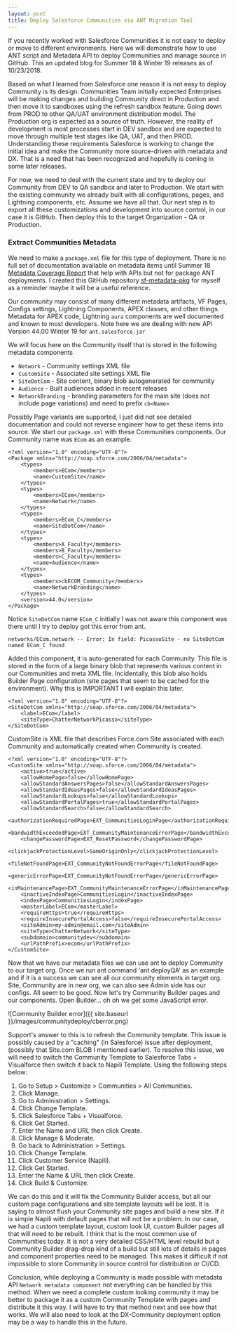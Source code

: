 ```yaml
---
layout: post
title: Deploy Salesforce Communities via ANT Migration Tool
---
```


If you recently worked with Salesforce Communities it is not easy to deploy or move to different environments. Here we will demonstrate how to use ANT script and Metadata API to deploy Communities and manage source in GitHub. This an updated blog for Summer 18 & Winter 19 releases as of 10/23/2018.

Based on what I learned from Salesforce one reason it is not easy to deploy Community is its design. Communities Team initially expected Enterprises will be making changes and building Community direct in Production and then move it to sandboxes using the refresh sandbox feature. Going down from PROD to other QA/UAT environment distribution model. The Production org is expected as a source of truth. However, the reality of development is most processes start in DEV sandbox and are expected to move through multiple test stages like QA, UAT, and then PROD. Understanding these requirements Salesforce is working to change the initial idea and make the Community more source-driven with metadata and DX. That is a need that has been recognized and hopefully is coming in some later releases.

For now, we need to deal with the current state and try to deploy our Community from DEV to QA sandbox and later to Production.
We start with the existing community we already built with all configurations, pages, and Lightning components, etc. Assume we have all that. Our next step is to export all these customizations and development into source control, in our case it is GitHub. Then deploy this to the target Organization - QA or Production.

### Extract Communities Metadata

We need to make a `package.xml` file for this type of deployment. There is no full set of documentation available on metadata items until Summer 18 [Metadata Coverage Report](https://developer.salesforce.com/docs/metadata-coverage/44) that help with APIs but not for package ANT deployments. I created this GitHub repository [sf-metadata-pkg](https://github.com/iandrosov/sf-metadata-pkg) for myself as a reminder maybe it will be a useful reference. 

Our community may consist of many different metadata artifacts, VF Pages, Configs settings, Lightning Components, APEX classes, and other things. Metadata for APEX code, Lightning `aura` components are well documented and known to most developers.
Note here we are dealing with new API Version 44.00 Winter 19 for `ant.salesforce.jar`

We will focus here on the Community itself that is stored in the following metadata components
 
+ `Network` - Community settings XML file
+ `CustomSite` - Associated site settings XML file
+ `SiteDotCom` - Site content, binary blob autogenerated for community
+ `Audience` - Built audiences added in recent releases
+ `NetworkBranding` - branding parameters for the main site (does not include page variations) and need to prefix `cb<Name>`

Possibly Page variants are supported, I just did not see detailed documentation and could not reverse engineer how to get these items into source.
We start our `package.xml` with these Communities components. Our Community name was `ECom` as an example.

```
<?xml version="1.0" encoding="UTF-8"?>
<Package xmlns="http://soap.sforce.com/2006/04/metadata">
    <types>
        <members>ECom</members>
        <name>CustomSite</name>
    </types>
    <types>
        <members>ECom</members>
        <name>Network</name>
    </types>
    <types>
        <members>ECom_C</members>
        <name>SiteDotCom</name>
    </types>
    <types>
        <members>A_Faculty</members>
        <members>B_Faculty</members>
        <members>C_Faculty</members>
        <name>Audience</name>
    </types>
    <types>
        <members>cbECOM_Community</members>
        <name>NetworkBranding</name>
    </types>    
    <version>44.0</version>
</Package>
``` 

Notice `SiteDotCom` name `ECom_C` initially I was not aware this component was there until I try to deploy got this error from ant.

```
networks/ECom.network -- Error: In field: PicassoSite - no SiteDotCom named ECom_C found
```
Added this component, it is auto-generated for each Community. This file is stored in the form of a large binary blob that represents various content in our Communities and meta XML file. Incidentally, this blob also holds Builder Page configuration (site pages that seem to be cached for the environment). Why this is IMPORTANT I will explain this later.

```
<?xml version="1.0" encoding="UTF-8"?>
<SiteDotCom xmlns="http://soap.sforce.com/2006/04/metadata">
    <label>ECom</label>
    <siteType>ChatterNetworkPicasso</siteType>
</SiteDotCom>

```

CustomSite is XML file that describes Force.com Site associated with each Community and automatically created when Community is created.

```
<?xml version="1.0" encoding="UTF-8"?>
<CustomSite xmlns="http://soap.sforce.com/2006/04/metadata">
    <active>true</active>
    <allowHomePage>false</allowHomePage>
    <allowStandardAnswersPages>false</allowStandardAnswersPages>
    <allowStandardIdeasPages>false</allowStandardIdeasPages>
    <allowStandardLookups>false</allowStandardLookups>
    <allowStandardPortalPages>true</allowStandardPortalPages>
    <allowStandardSearch>false</allowStandardSearch>
    <authorizationRequiredPage>EXT_CommunitiesLoginPage</authorizationRequiredPage>
    <bandwidthExceededPage>EXT_CommunityMaintenanceErrorPage</bandwidthExceededPage>
    <changePasswordPage>EXT_ResetPassword</changePasswordPage>
    <clickjackProtectionLevel>SameOriginOnly</clickjackProtectionLevel>
    <fileNotFoundPage>EXT_CommunityNotFoundErrorPage</fileNotFoundPage>
    <genericErrorPage>EXT_CommunityNotFoundErrorPage</genericErrorPage>
    <inMaintenancePage>EXT_CommunityMaintenanceErrorPage</inMaintenancePage>
    <inactiveIndexPage>CommunitiesLogin</inactiveIndexPage>
    <indexPage>CommunitiesLogin</indexPage>
    <masterLabel>ECom</masterLabel>
    <requireHttps>true</requireHttps>
    <requireInsecurePortalAccess>false</requireInsecurePortalAccess>
    <siteAdmin>my-admin@email.com</siteAdmin>
    <siteType>ChatterNetwork</siteType>
    <subdomain>communitydev</subdomain>
    <urlPathPrefix>ecom</urlPathPrefix>
</CustomSite>

```

Now that we have our metadata files we can use ant to deploy Community to our target org. Once we run ant command 'ant deployQA' as an example and if it is a success we can see all our community elements in target org. Site, Community are in new org, we can also see Admin side has our configs. All seem to be good. Now let's try Community Builder pages and our components. Open Builder... oh oh we get some JavaScript error.

![Community Builder error]({{ site.baseurl }}/images/communitydeploy/cberror.png)

Support's answer to this is to refresh the Community template. This issue is possibly caused by a "caching" (in Salesforce) issue after deployment, (possibly that Site.com BLOB I mentioned earlier). To resolve this issue, we will need to switch the Community Template to Salesforce Tabs + Visualforce then switch it back to Napili Template. Using the following steps below: 

1. Go to Setup > Customize > Communities > All Communities. 
2. Click Manage. 
3. Go to Administration > Settings. 
4. Click Change Template. 
5. Click Salesforce Tabs + Visualforce. 
6. Click Get Started. 
7. Enter the Name and URL then click Create. 
8. Click Manage & Moderate. 
9. Go back to Administration > Settings. 
10. Click Change Template. 
11. Click Customer Service (Napili). 
12. Click Get Started. 
13. Enter the Name & URL then click Create. 
14. Click Build & Customize. 

We can do this and it will fix the Community Builder access, but all our custom page configurations and site template layouts will be lost. It is saying to almost flush your Community site pages and build a new site. If it is simple Napili with default pages that will not be a problem. In our case, we had a custom template layout, custom look UI, custom Builder pages all that will need to be rebuilt. I think that is the most common use of Communities today. It is not a very detailed CSS/HTML level rebuild but a Community Builder drag-drop kind of a build but still lots of details in pages and component properties need to be managed. This makes it difficult if not impossible to store Community in source control for distribution or CI/CD.

Conclusion, while deploying a Community is made possible with metadata API `Network metadata component` not everything can be handled by this method. When we need a complete custom looking community it may be better to package it as a custom Community Template with pages and distribute it this way. I will have to try that method next and see how that works.
We will also need to look at the DX-Community deployment option may be a way to handle this in the future.

